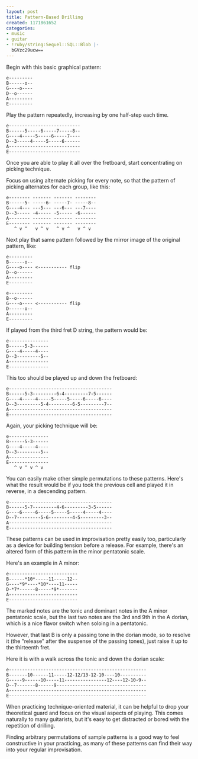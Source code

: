 ```yaml
---
layout: post
title: Pattern-Based Drilling
created: 1171861652
categories:
- music
- guitar
- !ruby/string:Sequel::SQL::Blob |-
  bGVzc29ucw==
---
```

Begin with this basic graphical pattern:

	e---------
	B------o--
	G----o----
	D--o------
	A---------
	E---------

Play the pattern repeatedly, increasing by one half-step each time. 

	e---------------------------
	B------5-----6-----7-----8--
	G----4-----5-----6-----7----
	D--3-----4-----5-----6------
	A---------------------------
	E---------------------------

Once you are able to play it all over the fretboard, start concentrating on picking technique.

Focus on using alternate picking for every note, so that the pattern of picking alternates for each group, like this:

	e-------- ------- ------- --------
	B------5- -----6- -----7- -----8--
	G----4--- ---5--- ---6--- ---7----
	D--3----- -4----- -5----- -6------
	A-------- ------- ------- --------
	E-------- ------- ------- --------
	   ^ v ^   v ^ v   ^ v ^   v ^ v

Next play that same pattern followed by the mirror image of the original pattern, like:

	e---------
	B------o--
	G----o---- <----------- flip
	D--o------
	A---------
	E---------

	e---------
	B--o------
	G----o---- <----------- flip
	D------o--
	A---------
	E---------

If played from the third fret D string, the pattern would be:

	e---------------
	B------5-3------
	G----4-----4----
	D--3---------5--
	A---------------
	E---------------

This too should be played up and down the fretboard:

	e---------------------------------------
	B------5-3---------6-4---------7-5------
	G----4-----4-----5-----5-----6-----6----
	D--3---------5-4---------6-5---------7--
	A---------------------------------------
	E---------------------------------------

Again, your picking technique will be:

	e---------------
	B------5-3------
	G----4-----4----
	D--3---------5--
	A---------------
	E---------------
	   ^ v ^ v ^ v

You can easily make other simple permutations to these patterns. Here's what the result would be if you took the previous cell and played it in reverse, in a descending pattern.

	e---------------------------------------
	B------5-7---------4-6---------3-5------
	G----6-----6-----5-----5-----4-----4----
	D--7---------5-6---------4-5---------3--
	A---------------------------------------
	E---------------------------------------

These patterns can be used in improvisation pretty easily too, particularly as a device for building tension before a release. For example, there's an altered form of this pattern in the minor pentatonic scale.

Here's an example in A minor:

	e--------------------------
	B------*10*-----11-----12--
	G----*9*----*10*----11-----
	D-*7*------8-----*9*-------
	A--------------------------
	E--------------------------

The marked notes are the tonic and dominant notes in the A minor pentatonic scale, but the last two notes are the 3rd and 9th in the A dorian, which is a nice flavor switch when soloing in a pentatonic.

However, that last B is only a passing tone in the dorian mode, so to resolve it (the "release" after the suspense of the passing tones), just raise it up to the thirteenth fret.

Here it is with a walk across the tonic and down the dorian scale:

	e----------------------------------------------------
	B-------10------11-----12-12/13-12-10----10----------
	G-----9------10-----11----------------12----12-10-9--
	D--7-------8------9----------------------------------
	A----------------------------------------------------
	E----------------------------------------------------

When practicing technique-oriented material, it can be helpful to drop your theoretical guard and focus on the visual aspects of playing. This comes naturally to many guitarists, but it's easy to get distracted or bored with the repetition of drilling.

Finding arbitrary permutations of sample patterns is a good way to feel constructive in your practicing, as many of these patterns can find their way into your regular improvisation.
